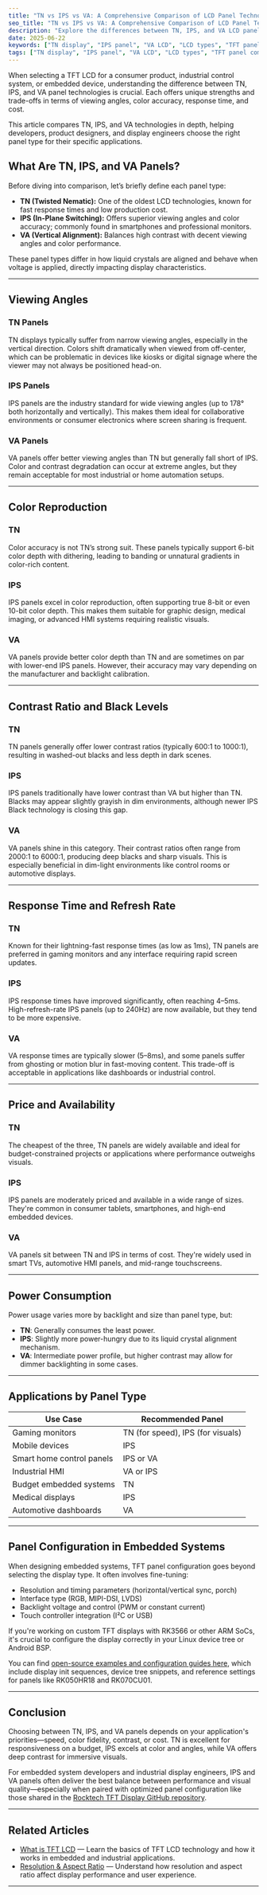 ```yaml
---
title: "TN vs IPS vs VA: A Comprehensive Comparison of LCD Panel Technologies"
seo_title: "TN vs IPS vs VA: A Comprehensive Comparison of LCD Panel Technologies"
description: "Explore the differences between TN, IPS, and VA LCD panels, including their strengths, weaknesses, and best use cases. Ideal for display engineers and embedded developers."
date: 2025-06-22
keywords: ["TN display", "IPS panel", "VA LCD", "LCD types", "TFT panel comparison", "embedded display", "industrial screen", "TFT configuration"]
tags: ["TN display", "IPS panel", "VA LCD", "LCD types", "TFT panel comparison", "embedded display", "industrial screen", "TFT configuration"]
---
```


When selecting a TFT LCD for a consumer product, industrial control system, or embedded device, understanding the difference between TN, IPS, and VA panel technologies is crucial. Each offers unique strengths and trade-offs in terms of viewing angles, color accuracy, response time, and cost.

This article compares TN, IPS, and VA technologies in depth, helping developers, product designers, and display engineers choose the right panel type for their specific applications.

## What Are TN, IPS, and VA Panels?

Before diving into comparison, let’s briefly define each panel type:

- **TN (Twisted Nematic):** One of the oldest LCD technologies, known for fast response times and low production cost.
- **IPS (In-Plane Switching):** Offers superior viewing angles and color accuracy; commonly found in smartphones and professional monitors.
- **VA (Vertical Alignment):** Balances high contrast with decent viewing angles and color performance.

These panel types differ in how liquid crystals are aligned and behave when voltage is applied, directly impacting display characteristics.

---

## Viewing Angles

### TN Panels

TN displays typically suffer from narrow viewing angles, especially in the vertical direction. Colors shift dramatically when viewed from off-center, which can be problematic in devices like kiosks or digital signage where the viewer may not always be positioned head-on.

### IPS Panels

IPS panels are the industry standard for wide viewing angles (up to 178° both horizontally and vertically). This makes them ideal for collaborative environments or consumer electronics where screen sharing is frequent.

### VA Panels

VA panels offer better viewing angles than TN but generally fall short of IPS. Color and contrast degradation can occur at extreme angles, but they remain acceptable for most industrial or home automation setups.

---

## Color Reproduction

### TN

Color accuracy is not TN’s strong suit. These panels typically support 6-bit color depth with dithering, leading to banding or unnatural gradients in color-rich content.

### IPS

IPS panels excel in color reproduction, often supporting true 8-bit or even 10-bit color depth. This makes them suitable for graphic design, medical imaging, or advanced HMI systems requiring realistic visuals.

### VA

VA panels provide better color depth than TN and are sometimes on par with lower-end IPS panels. However, their accuracy may vary depending on the manufacturer and backlight calibration.

---

## Contrast Ratio and Black Levels

### TN

TN panels generally offer lower contrast ratios (typically 600:1 to 1000:1), resulting in washed-out blacks and less depth in dark scenes.

### IPS

IPS panels traditionally have lower contrast than VA but higher than TN. Blacks may appear slightly grayish in dim environments, although newer IPS Black technology is closing this gap.

### VA

VA panels shine in this category. Their contrast ratios often range from 2000:1 to 6000:1, producing deep blacks and sharp visuals. This is especially beneficial in dim-light environments like control rooms or automotive displays.

---

## Response Time and Refresh Rate

### TN

Known for their lightning-fast response times (as low as 1ms), TN panels are preferred in gaming monitors and any interface requiring rapid screen updates.

### IPS

IPS response times have improved significantly, often reaching 4–5ms. High-refresh-rate IPS panels (up to 240Hz) are now available, but they tend to be more expensive.

### VA

VA response times are typically slower (5–8ms), and some panels suffer from ghosting or motion blur in fast-moving content. This trade-off is acceptable in applications like dashboards or industrial control.

---

## Price and Availability

### TN

The cheapest of the three, TN panels are widely available and ideal for budget-constrained projects or applications where performance outweighs visuals.

### IPS

IPS panels are moderately priced and available in a wide range of sizes. They're common in consumer tablets, smartphones, and high-end embedded devices.

### VA

VA panels sit between TN and IPS in terms of cost. They're widely used in smart TVs, automotive HMI panels, and mid-range touchscreens.

---

## Power Consumption

Power usage varies more by backlight and size than panel type, but:

- **TN**: Generally consumes the least power.
- **IPS**: Slightly more power-hungry due to its liquid crystal alignment mechanism.
- **VA**: Intermediate power profile, but higher contrast may allow for dimmer backlighting in some cases.

---

## Applications by Panel Type

| Use Case                    | Recommended Panel |
|----------------------------|--------------------|
| Gaming monitors            | TN (for speed), IPS (for visuals) |
| Mobile devices             | IPS                |
| Smart home control panels  | IPS or VA          |
| Industrial HMI             | VA or IPS          |
| Budget embedded systems    | TN                 |
| Medical displays           | IPS                |
| Automotive dashboards      | VA                 |

---

## Panel Configuration in Embedded Systems

When designing embedded systems, TFT panel configuration goes beyond selecting the display type. It often involves fine-tuning:

- Resolution and timing parameters (horizontal/vertical sync, porch)
- Interface type (RGB, MIPI-DSI, LVDS)
- Backlight voltage and control (PWM or constant current)
- Touch controller integration (I²C or USB)

If you're working on custom TFT displays with RK3566 or other ARM SoCs, it's crucial to configure the display correctly in your Linux device tree or Android BSP.

You can find [open-source examples and configuration guides here](https://kevin109.github.io/github-display-config), which include display init sequences, device tree snippets, and reference settings for panels like RK050HR18 and RK070CU01.

---

## Conclusion

Choosing between TN, IPS, and VA panels depends on your application's priorities—speed, color fidelity, contrast, or cost. TN is excellent for responsiveness on a budget, IPS excels at color and angles, while VA offers deep contrast for immersive visuals.

For embedded system developers and industrial display engineers, IPS and VA panels often deliver the best balance between performance and visual quality—especially when paired with optimized panel configuration like those shared in the <a href="https://github.com/Kevin109/rocktech-tft-display-configs" rel="nofollow" target="_blank">Rocktech TFT Display GitHub repository</a>.

---

## Related Articles

- [What is TFT LCD](/posts/what-is-tft-lcd/) — Learn the basics of TFT LCD technology and how it works in embedded and industrial applications.
- [Resolution & Aspect Ratio](/posts/resolution-aspect-ratio/) — Understand how resolution and aspect ratio affect display performance and user experience.

---